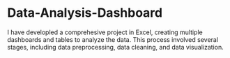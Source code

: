 # Data-Analysis-Dashboard
I have developled a comprehesive project in Excel, creating multiple dashboards and tables to analyze the data. This process involved several stages, including data preprocessing, data cleaning, and data visualization.
